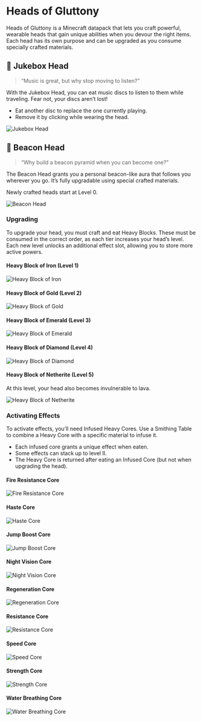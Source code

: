 # Heads of Gluttony

Heads of Gluttony is a Minecraft datapack that lets you craft powerful, wearable heads that gain unique abilities when you devour the right items.  
Each head has its own purpose and can be upgraded as you consume specially crafted materials.

## 🎵 Jukebox Head

> “Music is great, but why stop moving to listen?”

With the Jukebox Head, you can eat music discs to listen to them while traveling.
Fear not, your discs aren’t lost!
- Eat another disc to replace the one currently playing.
- Remove it by clicking while wearing the head.

![Jukebox Head](images/jukebox_head.png)

## 💎 Beacon Head

> “Why build a beacon pyramid when you can become one?”

The Beacon Head grants you a personal beacon-like aura that follows you wherever you go.
It’s fully upgradable using special crafted materials.

Newly crafted heads start at Level 0.

![Beacon Head](images/beacon_head.png)

### Upgrading

To upgrade your head, you must craft and eat Heavy Blocks.
These must be consumed in the correct order, as each tier increases your head’s level.
Each new level unlocks an additional effect slot, allowing you to store more active powers.

#### Heavy Block of Iron (Level 1)

![Heavy Block of Iron](images/heavy_iron_block.png)

#### Heavy Block of Gold (Level 2)

![Heavy Block of Gold](images/heavy_gold_block.png)

#### Heavy Block of Emerald (Level 3)

![Heavy Block of Emerald](images/heavy_emerald_block.png)

#### Heavy Block of Diamond (Level 4)

![Heavy Block of Diamond](images/heavy_diamond_block.png)

#### Heavy Block of Netherite (Level 5)

At this level, your head also becomes invulnerable to lava.

![Heavy Block of Netherite](images/heavy_netherite_block.png)


### Activating Effects

To activate effects, you’ll need Infused Heavy Cores.
Use a Smithing Table to combine a Heavy Core with a specific material to infuse it.

- Each infused core grants a unique effect when eaten.
- Some effects can stack up to level II.
- The Heavy Core is returned after eating an Infused Core (but not when upgrading the head).

#### Fire Resistance Core

![Fire Resistance Core](images/fire_resistance_core.png)

#### Haste Core

![Haste Core](images/haste_core.png)

#### Jump Boost Core

![Jump Boost Core](images/jump_boost_core.png)

#### Night Vision Core

![Night Vision Core](images/night_vision_core.png)

#### Regeneration Core

![Regeneration Core](images/regeneration_core.png)

#### Resistance Core

![Resistance Core](images/resistance_core.png)

#### Speed Core

![Speed Core](images/speed_core.png)

#### Strength Core

![Strength Core](images/strength_core.png)

#### Water Breathing Core

![Water Breathing Core](images/water_breathing_core.png)
